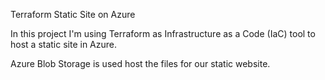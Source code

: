 Terraform Static Site on Azure


In this project I'm using Terraform as Infrastructure as a Code (IaC) tool to host a static site in Azure.

Azure Blob Storage is used host the files for our static website.

